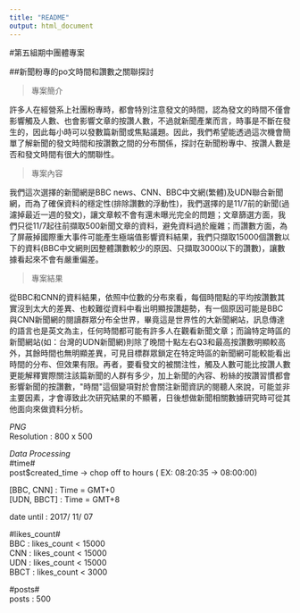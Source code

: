```yaml
---
title: "README"
output: html_document
---
```


#第五組期中團體專案

##新聞粉專的po文時間和讚數之關聯探討

>專案簡介

許多人在經營系上社團粉專時，都會特別注意發文的時間，認為發文的時間不僅會影響觸及人數、也會影響文章的按讚人數，不過就新聞產業而言，時事是不斷在發生的，因此每小時可以發數篇新聞或焦點議題。因此，我們希望能透過這次機會簡單了解新聞的發文時間和按讚數之間的分布關係，探討在新聞粉專中、按讚人數是否和發文時間有很大的關聯性。

>專案內容

我們這次選擇的新聞網是BBC news、CNN、BBC中文網(繁體)及UDN聯合新聞網，而為了確保資料的穩定性(排除讚數的浮動性)，我們選擇的是11/7前的新聞(過濾掉最近一週的發文)，讓文章較不會有還未曝光完全的問題；文章篩選方面，我們只從11/7起往前擷取500新聞文章的資料，避免資料過於龐雜；而讚數方面，為了屏蔽掉國際重大事件可能產生極端值影響資料結果，我們只擷取15000個讚數以下的資料(BBC中文網則因整體讚數較少的原因、只擷取3000以下的讚數)，讓數據看起來不會有嚴重偏差。

>專案結果

從BBC和CNN的資料結果，依照中位數的分布來看，每個時間點的平均按讚數其實沒到太大的差異、也較難從資料中看出明顯按讚趨勢，有一個原因可能是BBC與CNN新聞網的閱讀群眾分布全世界，畢竟這是世界性的大新聞網站，訊息傳達的語言也是英文為主，任何時間都可能有許多人在觀看新聞文章；而論特定時區的新聞網站(如：台灣的UDN新聞網)則除了晚間十點左右Q3和最高按讚數明顯較高外，其餘時間也無明顯差異，可見目標群眾鎖定在特定時區的新聞網可能較能看出時間的分布、但效果有限。再者，要看發文的被關注性，觸及人數可能比按讚人數更能解釋實際關注該篇新聞的人群有多少，加上新聞的內容、粉絲的按讚習慣都會影響新聞的按讚數，"時間"這個變項對於會關注新聞資訊的閱聽人來說，可能並非主要因素，才會導致此次研究結果的不顯著，日後想做新聞相關數據研究時可從其他面向來做資料分析。



*PNG*  
  Resolution : 800 x 500
  
  
*Data Processing*  
  #time#  
  post$created_time -> chop off to hours ( EX: 08:20:35 -> 08:00:00)  
  

  [BBC, CNN] : Time = GMT+0  
  [UDN, BBCT] : Time = GMT+8  
    
  date until : 2017/ 11/ 07  
    
  #likes_count#  
  BBC : likes_count < 15000  
  CNN : likes_count < 15000  
  UDN : likes_count < 15000  
  BBCT : likes_count < 3000  
    
    
  #posts#  
  posts : 500  
